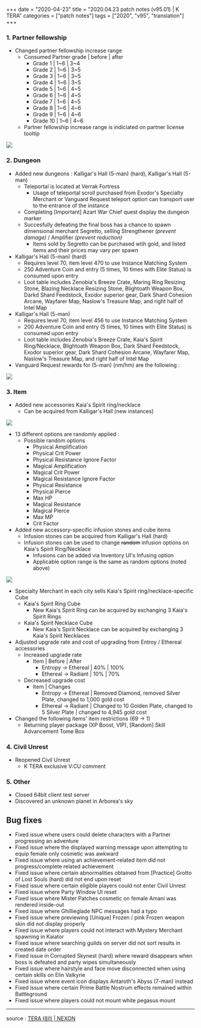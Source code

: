 +++
date = "2020-04-23"
title = "2020.04.23 patch notes (v95.01) | K TERA"
categories = ["patch notes"]
tags = ["2020", "v95", "translation"]
+++

### 1. Partner fellowship
- Changed partner fellowship increase range
  - Consumed Partner grade | before | after
    - Grade 1 | 1~6 | 3~4
    - Grade 2 | 1~6 | 3~5
    - Grade 3 | 1~6 | 3~5
    - Grade 4 | 1~6 | 3~5
    - Grade 5 | 1~6 | 4~5
    - Grade 6 | 1~6 | 4~5
    - Grade 7 | 1~6 | 4~5
    - Grade 8 | 1~6 | 4~6
    - Grade 9 | 1~6 | 4~6
    - Grade 10 | 1~6 | 4~6
  - Partner fellowship increase range is indiciated on partner license tooltip

![](/images/patch/v95-01_1.png)

### 2. Dungeon
- Added new dungeons : Kalligar's Hall (5-man) (hard), Kalligar's Hall (5-man)
  - Teleportal is located at Verrak Fortress
    - Usage of teleportal scroll purchased from Exodor's Specialty Merchant or Vanguard Request teleport option can transport user to the entrance of the instance
  - Completing [Important] Azart War Chief quest display the dungeon marker
  - Succesfully defeating the final boss has a chance to spawn dimensional merchant Segretto, selling Strengthener *(prevent damage)* / Amplifier *(prevent reduction)*
    - Items sold by Segretto can be purchased wtih gold, and listed items and their prices may vary per spawn
- Kalligar's Hall (5-man) (hard)
  - Requires level 70, item level 470 to use Instance Matching System
  - 250 Adventure Coin and entry (5 times, 10 times with Elite Status) is consumed upon entry
  - Loot table includes Zenobia's Breeze Crate, Maring Ring Resizing Stone, Blazing Necklace Resizing Stone, Blightoath Weapon Box, Darkd Shard Feedstock, Exodor superior gear, Dark Shard Cohesion Arcane, Wayfarer Map, Naslow's Treasure Map, and right half of Intel Map
- Kalligar's Hall (5-man)
  - Requires level 70, item level 456 to use Instance Matching System
  - 200 Adventure Coin and entry (5 times, 10 times with Elite Status) is consumed upon entry
  - Loot table includes Zenobia's Breeze Crate, Kaia's Spirit Ring/Necklace, Blightoath Weapon Box, Dark Shard Feedstock, Exodor superior gear, Dark Shard Cohesion Arcane, Wayfarer Map, Naslow's Treasure Map, and right half of Intel Map
- Vanguard Request rewards for (5-man) (nm/hm) are the following :

![](/images/patch/v95-01_2.png)

### 3. Item
- Added new accessories Kaia's Spirit ring/necklace
  - Can be acquired from Kalligar's Hall (new instances)

![](/images/patch/v95-01_3.png)

  - 13 different options are randomly applied :
    - Possible random options
      - Physical Amplification
      - Physical Crit Power
      - Physical Resistance Ignore Factor
      - Magical Amplification
      - Magical Crit Power
      - Magical Resistance Ignore Factor
      - Physical Resistance
      - Physical Pierce
      - Max HP
      - Magical Resistance
      - Magical Pierce
      - Max MP
      - Crit Factor
- Added new accessory-specific infusion stones and cube items
  - Infusion stones can be acquired from Kalligar's Hall (hard)
  - Infusion stones can be used to change ~~random~~ infusion options on Kaia's Spirit Ring/Necklace
    - Infusions can be added via Inventory UI's Infusing option
    - Applicable option range is the same as random options (noted above)

![](/images/patch/v95-01_4.png)

- Specialty Merchant in each city sells Kaia's Spirit ring/necklace-specific Cube
  - Kaia's Spirit Ring Cube
    - New Kaia's Spirit Ring can be acquired by exchanging 3 Kaia's Spirit Rings
  - Kaia's Spirit Necklace Cube
    - New Kaia's Spirit Necklace can be acquired by exchanging 3 Kaia's Spirit Necklaces
- Adjusted upgrade rate and cost of upgrading from Entroy / Ethereal accessories
  - Increased upgrade rate
    - Item | Before | After
      - Entropy -> Ethereal | 40% | 100%
      - Ethereal -> Radiant | 10% | 70%
  - Decreased upgrade cost
    - Item | Changes
      - Entropy -> Ethereal | Removed Diamond, removed Silver Plate, changed to 1,000 gold cost
      - Ethereal -> Radiant | Changed to 10 Golden Plate, changed to 5 Silver Plate | changed to 4,945 gold cost
- Changed the following items' item restrictions (69 -> 1)
  - Returning player package (XP Boost, VIP), [Random] Skill Advancement Tome Box

### 4. Civil Unrest
- Reopened Civil Unrest
  - K TERA exclusive V:CU comment

### 5. Other
- Closed 64bit client test server
- Discovered an unknown planet in Arborea's sky

## Bug fixes

- Fixed issue where users could delete characters with a Partner progressing an adventure
- Fixed issue where the displayed warning message upon attempting to equip female only cosmetic was awkward
- Fixed issue where using an achievement-related item did not progress/complete related achievement
- Fixed issue where certain abnormalities obtained from [Practice] Grotto of Lost Souls (hard) did not end upon reset
- Fixed issue where certain eligible players could not enter Civil Unrest
- Fixed issue where Party Window UI reset
- Fixed issue where Mister Patches cosmetic on female Amani was rendered inside-out
- Fixed issue where Ghillieglade NPC messages had a typo
- Fixed issue where previewing [Unique] Frozen / pink Frozen weapon skin did not display properly
- Fixed issue where players could not interact with Mystery Merchant spawning in Kaiator
- Fixed issue where searching guilds on server did not sort results in created date order
- Fixed issue in Corrupted Skynest (hard) where reward disappears when boss is defeated and party wipes simultaneously
- Fixed issue where hairstyle and face move disconnected when using certain skills on Elin Valkyrie
- Fixed issue where event icon displays Antaroth's Abyss (7-man) instead
- Fixed issue where certain Prime Battle Nostrum effects remained within Battleground
- Fixed issue where players could not mount white pegasus mount

----

source : [TERA 테라 | NEXON](http://tera.nexon.com/news/update/view.aspx?n4articlesn=435)
